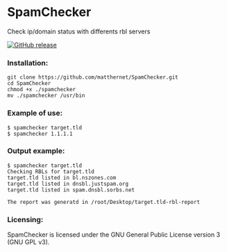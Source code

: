 # SpamChecker

Check ip/domain status with differents rbl servers

[![GitHub release](https://img.shields.io/github/v/release/matthernet/spamchecker)](https://github.com/matthernet/spamchecker/releases/)

### Installation:
    git clone https://github.com/matthernet/SpamChecker.git
    cd SpamChecker
    chmod +x ./spamchecker
    mv ./spamchecker /usr/bin

### Example of use:
    $ spamchecker target.tld
    $ spamchecker 1.1.1.1

### Output example:
    $ spamchecker target.tld
    Checking RBLs for target.tld
    target.tld listed in bl.nszones.com
    target.tld listed in dnsbl.justspam.org
    target.tld listed in spam.dnsbl.sorbs.net
    
    The report was generatd in /root/Desktop/target.tld-rbl-report

### Licensing:
SpamChecker is licensed under the GNU General Public License version 3 (GNU GPL v3).
